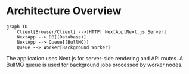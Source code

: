 # Architecture Overview

```mermaid
graph TD
    Client[Browser/Client] -->|HTTP| NextApp[Next.js Server]
    NextApp --> DB[(Database)]
    NextApp --> Queue[(BullMQ)]
    Queue --> Worker[Background Worker]
```

The application uses Next.js for server-side rendering and API routes. A BullMQ queue is used for background jobs processed by worker nodes.
